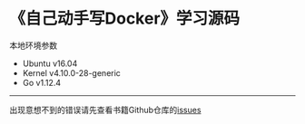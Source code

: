 # 《自己动手写Docker》学习源码

本地环境参数
- Ubuntu v16.04
- Kernel v4.10.0-28-generic
- Go v1.12.4

---

出现意想不到的错误请先查看书籍Github仓库的[issues](https://github.com/xianlubird/mydocker/issues)
